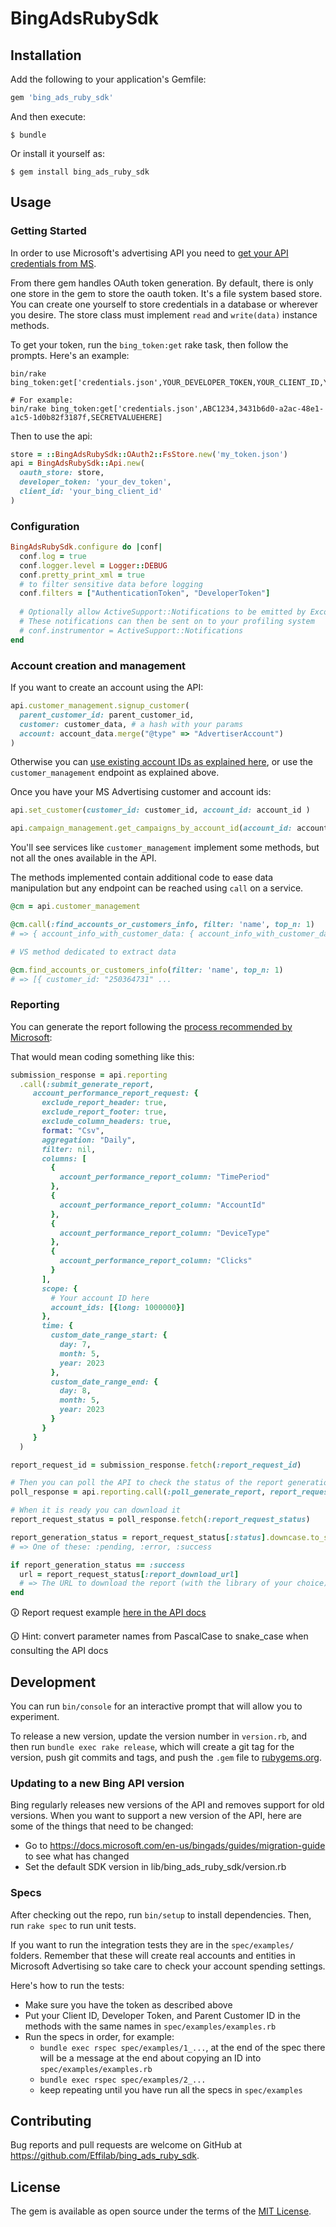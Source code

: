 # BingAdsRubySdk

## Installation

Add the following to your application's Gemfile:

```ruby
gem 'bing_ads_ruby_sdk'
```

And then execute:

    $ bundle

Or install it yourself as:

    $ gem install bing_ads_ruby_sdk

## Usage
### Getting Started

In order to use Microsoft's advertising API you need to 
[get your API credentials from MS](https://learn.microsoft.com/en-us/advertising/guides/get-started?view=bingads-13).

From there gem handles OAuth token generation.
By default, there is only one store in the gem to store the oauth token. It's a file system based store. You can create one yourself to store credentials in a database or wherever you desire. The store class must implement `read` and `write(data)` instance methods.

To get your token, run the `bing_token:get` rake task, then follow the prompts. Here's an example:

```shell
bin/rake bing_token:get['credentials.json',YOUR_DEVELOPER_TOKEN,YOUR_CLIENT_ID,YOUR_CLIENT_SECRET]

# For example:
bin/rake bing_token:get['credentials.json',ABC1234,3431b6d0-a2ac-48e1-a1c5-1d0b82f3187f,SECRETVALUEHERE]
```

Then to use the api:
```ruby
store = ::BingAdsRubySdk::OAuth2::FsStore.new('my_token.json')
api = BingAdsRubySdk::Api.new(
  oauth_store: store,
  developer_token: 'your_dev_token',
  client_id: 'your_bing_client_id'
)
```

### Configuration
```ruby
BingAdsRubySdk.configure do |conf|
  conf.log = true
  conf.logger.level = Logger::DEBUG
  conf.pretty_print_xml = true
  # to filter sensitive data before logging
  conf.filters = ["AuthenticationToken", "DeveloperToken"]
  
  # Optionally allow ActiveSupport::Notifications to be emitted by Excon.
  # These notifications can then be sent on to your profiling system
  # conf.instrumentor = ActiveSupport::Notifications 
end
```

### Account creation and management
If you want to create an account using the API:
```ruby
api.customer_management.signup_customer(
  parent_customer_id: parent_customer_id,
  customer: customer_data, # a hash with your params
  account: account_data.merge("@type" => "AdvertiserAccount")
)
```

Otherwise you can [use existing account IDs as explained here](https://learn.microsoft.com/en-us/advertising/guides/get-started?view=bingads-13#get-ids),
or use the `customer_management` endpoint as explained above.

Once you have your MS Advertising customer and account ids:
```ruby
api.set_customer(customer_id: customer_id, account_id: account_id )

api.campaign_management.get_campaigns_by_account_id(account_id: account_id)
```

You'll see services like `customer_management` implement some methods, but not all the ones available in the API.

The methods implemented contain additional code to ease data manipulation but any endpoint can be reached using `call` on a service.

```ruby
@cm = api.customer_management

@cm.call(:find_accounts_or_customers_info, filter: 'name', top_n: 1)
# => { account_info_with_customer_data: { account_info_with_customer_data: [{ customer_id: "250364751", :

# VS method dedicated to extract data

@cm.find_accounts_or_customers_info(filter: 'name', top_n: 1)
# => [{ customer_id: "250364731" ...

```

### Reporting
You can generate the report following the 
[process recommended by Microsoft](https://learn.microsoft.com/en-us/advertising/guides/request-download-report?view=bingads-13):

That would mean coding something like this:

```ruby
submission_response = api.reporting
  .call(:submit_generate_report,
     account_performance_report_request: {
       exclude_report_header: true,
       exclude_report_footer: true,
       exclude_column_headers: true,
       format: "Csv",
       aggregation: "Daily",
       filter: nil,
       columns: [
         {
           account_performance_report_column: "TimePeriod"
         },
         {
           account_performance_report_column: "AccountId"
         },
         {
           account_performance_report_column: "DeviceType"
         },
         {
           account_performance_report_column: "Clicks"
         }
       ],
       scope: {
         # Your account ID here
         account_ids: [{long: 1000000}]
       },
       time: {
         custom_date_range_start: {
           day: 7,
           month: 5,
           year: 2023
         },
         custom_date_range_end: {
           day: 8,
           month: 5,
           year: 2023
         }
       }
     }
  )

report_request_id = submission_response.fetch(:report_request_id)

# Then you can poll the API to check the status of the report generation
poll_response = api.reporting.call(:poll_generate_report, report_request_id: report_request_id)

# When it is ready you can download it
report_request_status = poll_response.fetch(:report_request_status)

report_generation_status = report_request_status[:status].downcase.to_sym 
# => One of these: :pending, :error, :success

if report_generation_status == :success
  url = report_request_status[:report_download_url]
  # => The URL to download the report (with the library of your choice)
end
```

🛈 Report request example [here in the API docs](https://learn.microsoft.com/en-us/advertising/reporting-service/accountperformancereportrequest?view=bingads-13)

🛈 Hint: convert parameter names from PascalCase to snake_case when consulting the API docs

## Development
You can run `bin/console` for an interactive prompt that will allow you to experiment.

To release a new version, update the version number in `version.rb`, and then run
`bundle exec rake release`, which will create a git tag for the version, push git
commits and tags, and push the `.gem` file to [rubygems.org](https://rubygems.org).

### Updating to a new Bing API version
Bing regularly releases new versions of the API and removes support for old versions.
When you want to support a new version of the API, here are some of the things that
need to be changed:
* Go to https://docs.microsoft.com/en-us/bingads/guides/migration-guide to see what has changed
* Set the default SDK version in lib/bing_ads_ruby_sdk/version.rb

### Specs
After checking out the repo, run `bin/setup` to install dependencies. Then, run 
`rake spec` to run unit tests. 

If you want to run the integration tests they are in the `spec/examples/` 
folders. Remember that these will create real accounts and entities in Microsoft
Advertising so take care to check your account spending settings.

Here's how to run the tests:
* Make sure you have the token as described above
* Put your Client ID, Developer Token, and Parent Customer ID in the methods 
    with the same names in `spec/examples/examples.rb`
* Run the specs in order, for example:
  * `bundle exec rspec spec/examples/1_...`, at the end of the spec there will be
    a message at the end about copying an ID into `spec/examples/examples.rb`
  * `bundle exec rspec spec/examples/2_...` 
  * keep repeating until you have run all the specs in `spec/examples`

## Contributing

Bug reports and pull requests are welcome on GitHub at https://github.com/Effilab/bing_ads_ruby_sdk.

## License

The gem is available as open source under the terms of the [MIT License](http://opensource.org/licenses/MIT).
